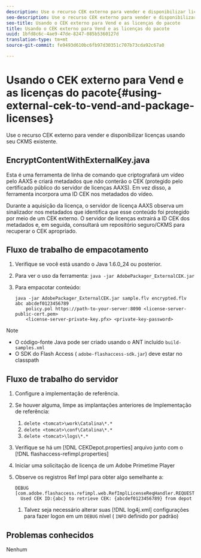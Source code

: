 ```yaml
---
description: Use o recurso CEK externo para vender e disponibilizar licenças usando seu CKMS existente.
seo-description: Use o recurso CEK externo para vender e disponibilizar licenças usando seu CKMS existente.
seo-title: Usando o CEK externo para Vend e as licenças do pacote
title: Usando o CEK externo para Vend e as licenças do pacote
uuid: 1bfd8c6c-4ae9-47de-8247-085b5360127d
translation-type: tm+mt
source-git-commit: fe9493d610bc6fb97d30351c707b73cda92c67a0

---
```



# Usando o CEK externo para Vend e as licenças do pacote{#using-external-cek-to-vend-and-package-licenses}

Use o recurso CEK externo para vender e disponibilizar licenças usando seu CKMS existente.

## EncryptContentWithExternalKey.java

Esta é uma ferramenta de linha de comando que criptografará um vídeo pelo AAXS e criará metadados que *não* conterão o CEK (protegido pelo certificado público do servidor de licenças AAXS). Em vez disso, a ferramenta incorpora uma ID CEK nos metadados do vídeo.

Durante a aquisição da licença, o servidor de licença AAXS observa um sinalizador nos metadados que identifica que esse conteúdo foi protegido por meio de um CEK externo. O servidor de licenças extrairá a ID CEK dos metadados e, em seguida, consultará um repositório seguro/CKMS para recuperar o CEK apropriado.

## Fluxo de trabalho de empacotamento

1. Verifique se você está usando o Java 1.6.0_24 ou posterior.
1. Para ver o uso da ferramenta: `java -jar AdobePackager_ExternalCEK.jar`
1. Para empacotar conteúdo:

   ```
   java -jar AdobePackager_ExternalCEK.jar sample.flv encrypted.flv abc abcdef0123456789 
       policy.pol https://path-to-your-server:8090 <license-server-public-cert.pem> 
       <license-server-private-key.pfx> <private-key-password>
   ```

>[!NOTE]
>
>* O código-fonte Java pode ser criado usando o ANT incluído `build-samples.xml`
>* O SDK do Flash Access ( `adobe-flashaccess-sdk.jar`) deve estar no classpath
>



## Fluxo de trabalho do servidor

1. Configure a implementação de referência.
1. Se houver alguma, limpe as implantações anteriores de Implementação de referência:

   1. `delete <tomcat>\work\Catalina\*.*`
   1. `delete <tomcat>\conf\Catalina\*.*`
   1. `delete <tomcat>\logs\*.*`

1. Verifique se há um [!DNL CEKDepot.properties] arquivo junto com o [!DNL flashaccess-refimpl.properties]

1. Iniciar uma solicitação de licença de um Adobe Primetime Player
1. Observe os registros Ref Impl para obter algo semelhante a:

   ```
   DEBUG [com.adobe.flashaccess.refimpl.web.RefImplLicenseReqHandler.REQUESTS] 
     Used CEK ID:{abc} to retrieve CEK: {abcdef0123456789} from depot
   ```

   1. Talvez seja necessário alterar suas [!DNL log4j.xml] configurações para fazer logon em um `DEBUG` nível ( `INFO` definido por padrão)

## Problemas conhecidos

Nenhum
